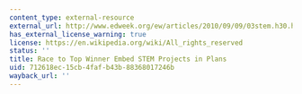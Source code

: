 ```yaml
---
content_type: external-resource
external_url: http://www.edweek.org/ew/articles/2010/09/09/03stem.h30.html
has_external_license_warning: true
license: https://en.wikipedia.org/wiki/All_rights_reserved
status: ''
title: Race to Top Winner Embed STEM Projects in Plans
uid: 712618ec-15cb-4faf-b43b-88368017246b
wayback_url: ''
---
```

